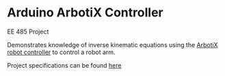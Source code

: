 # Arduino ArbotiX Controller

EE 485 Project

Demonstrates knowledge of inverse kinematic equations using the
[ArbotiX robot controller](http://www.trossenrobotics.com/p/arbotix-robot-controller.aspx) to control a robot arm.

Project specifications can be found
[here](https://github.com/keegandonley/Arduino-ArbotiX-Controller/blob/master/Project_1-Part-III.pdf)
